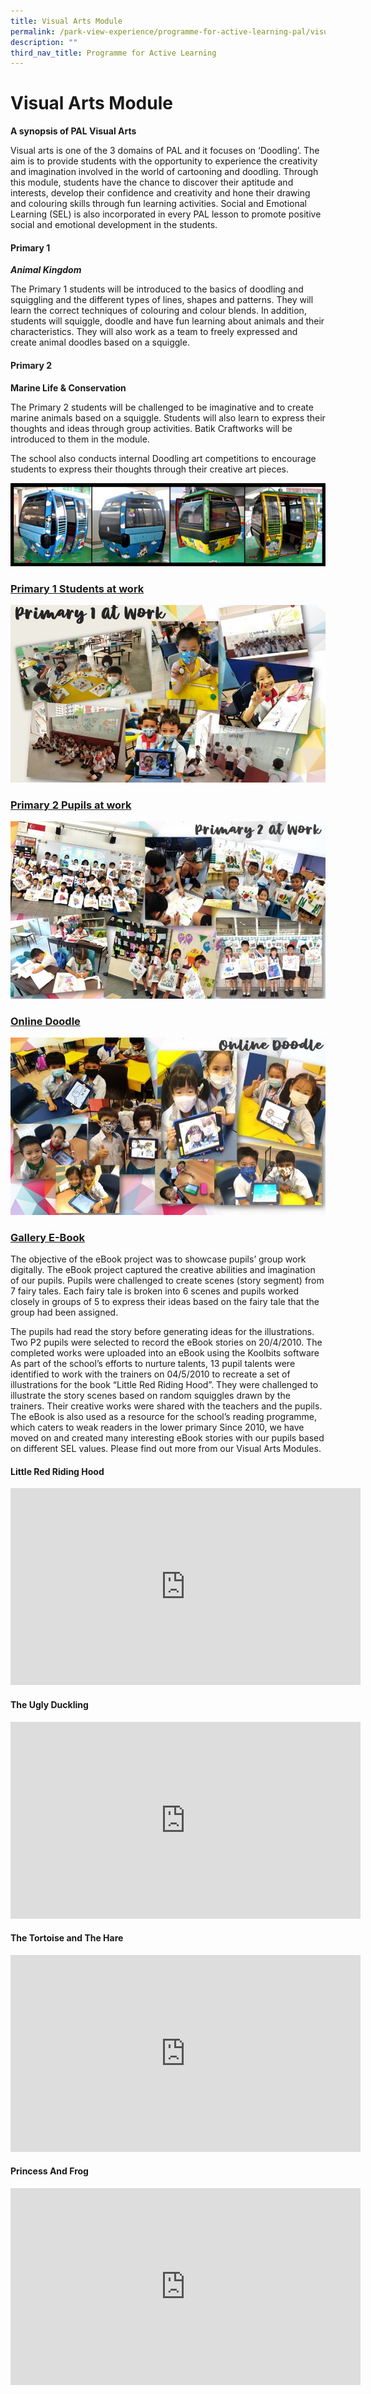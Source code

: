 ```yaml
---
title: Visual Arts Module
permalink: /park-view-experience/programme-for-active-learning-pal/visual-arts-module/
description: ""
third_nav_title: Programme for Active Learning
---
```

# **Visual Arts Module**

**A synopsis of PAL Visual Arts**

Visual arts is one of the 3 domains of PAL and it focuses on ‘Doodling’. The aim is to provide students with the opportunity to experience the creativity and imagination involved in the world of cartooning and doodling. Through this module, students have the chance to discover their aptitude and interests, develop their confidence and creativity and hone their drawing and colouring skills through fun learning activities. Social and Emotional Learning (SEL) is also incorporated in every PAL lesson to promote positive social and emotional development in the students.

#### Primary 1

**_Animal Kingdom_**

The Primary 1 students will be introduced to the basics of doodling and squiggling and the different types of lines, shapes and patterns. They will learn the correct techniques of colouring and colour blends. In addition, students will squiggle, doodle and have fun learning about animals and their characteristics. They will also work as a team to freely expressed and create animal doodles based on a squiggle.


	
#### Primary 2
**Marine Life & Conservation**

The Primary 2 students will be challenged to be imaginative and to create marine animals based on a squiggle. Students will also learn to express their thoughts and ideas through group activities. Batik Craftworks will be introduced to them in the module.

The school also conducts internal Doodling art competitions to encourage students to express their thoughts through their creative art pieces. 

![](/images/Park%20View%20Experience/BannerCable.jpg)

### <u>Primary 1 Students at work</u>

![](/images/Park%20View%20Experience/primary1atWork.jpg)

### <u>Primary 2 Pupils at work</u>

![](/images/Park%20View%20Experience/primary2atWork.jpg)

### <u>Online Doodle</u>
![](/images/Park%20View%20Experience/doodle.jpg)

### <u>Gallery E-Book</u>

The objective of the eBook project was to showcase pupils’ group work digitally. The eBook project captured the creative abilities and imagination of our pupils. Pupils were challenged to create scenes (story segment) from 7 fairy tales. Each fairy tale is broken into 6 scenes and pupils worked closely in groups of 5 to express their ideas based on the fairy tale that the group had been assigned. 

The pupils had read the story before generating ideas for the illustrations. Two P2 pupils were selected to record the eBook stories on 20/4/2010. The completed works were uploaded into an eBook using the Koolbits software
As part of the school’s efforts to nurture talents, 13 pupil talents were identified to work with the trainers on 04/5/2010 to recreate a set of illustrations for the book “Little Red Riding Hood”. They were challenged to illustrate the story scenes based on random squiggles drawn by the trainers. Their creative works were shared with the teachers and the pupils. The eBook is also used as a resource for the school’s reading programme, which caters to weak readers in the lower primary
Since 2010, we have moved on and created many interesting eBook stories with our pupils based on different SEL values. Please find out more from our Visual Arts Modules.
	
#### Little Red Riding Hood
	
<div class="bp-youtube">
	<iframe width="560" height="315" src="https://www.youtube.com/embed/JxZIoB7gOS4" title="YouTube video player" frameborder="0" allow="accelerometer; autoplay; clipboard-write; encrypted-media; gyroscope; picture-in-picture; web-share" allowfullscreen></iframe>
</div>
	
#### The Ugly Duckling
	
<div class="bp-youtube">
<iframe width="560" height="315" src="https://www.youtube.com/embed/y45BE3O-zIM" title="YouTube video player" frameborder="0" allow="accelerometer; autoplay; clipboard-write; encrypted-media; gyroscope; picture-in-picture; web-share" allowfullscreen></iframe>
</div>
	
#### The Tortoise and The Hare
	
<div class="bp-youtube">
<iframe width="560" height="315" src="https://www.youtube.com/embed/mjkLYuP9Ghc" title="YouTube video player" frameborder="0" allow="accelerometer; autoplay; clipboard-write; encrypted-media; gyroscope; picture-in-picture; web-share" allowfullscreen></iframe>
</div>

#### Princess And Frog
	
<div class="bp-youtube">
<iframe width="560" height="315" src="https://www.youtube.com/embed/UctEDO97ZPY" title="YouTube video player" frameborder="0" allow="accelerometer; autoplay; clipboard-write; encrypted-media; gyroscope; picture-in-picture; web-share" allowfullscreen></iframe>
</div>